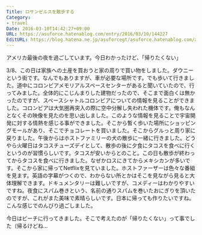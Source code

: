 ```yaml
---
Title: ロサンゼルスを散歩する
Category:
- travel
Date: 2016-03-10T14:42:27+09:00
URL: https://asuforce.hatenablog.com/entry/2016/03/10/144227
EditURL: https://blog.hatena.ne.jp/asuforcegt/asuforce.hatenablog.com/atom/entry/10328537792366501154
---
```


<p>アメリカ最後の夜を過ごしています。今日わかったけど、「帰りたくない」</p>
<p>3/8、この日は家族への土産を買おうと家の周りで買い物をしました。ダウニーという街です。なんでもありますが、車が必要な場所です。でも歩いて行きました。道中にコロンビアメモリアルスペースセンターがあると聞いていたので、行ってみました。全体的にこじんまりした建物だったので、そこまで面白くは無かったのですが、スペースシャトルコロンビアについての情報を見ることができました。コロンビアは大気圏再突入の際に空中分解し失われた機体です。俺もなんとなくその映像を見たのを思い出しました。このような情報を見ることで宇宙開発に対する情熱を感じる事ができました。そこから暫く歩いた場所にショッピングモールがあり、そこでチョコレートを買いました。そこからグルっと周り家に戻りました。午後からはホストファミリーの犬の散歩に一緒に行きました。どうやら火曜日はタコスチューズデイとして、散歩の後に夕食にタコスを食べに行くというのが習慣らしいです。タコスが安いからとのこと。この日も散歩が終わってからタコスを食べに行きました。なぜかロスにきてからメキシカンが多いです。そこから家に帰ってNetflixを見ていました。ホストファーザーは色々な番組を見ます。英語の字幕がつくので、わからない所とかはそこを見ながら見ると大体理解できます。ドキュメンタリーは難しいですが、コメディーはわかりやすいですね。夜食にスパム巻きという、名前の通りスパムを巻いたおにぎりを頂いたのですが、これがまた美味で素晴らしいです。日本に帰っても作りたいですね。こんな感じでのんびり過ごしました。</p>
<p>今日はビーチに行ってきました。そこで考えたのが「帰りたくない」って事でした（帰るけどね...</p>
